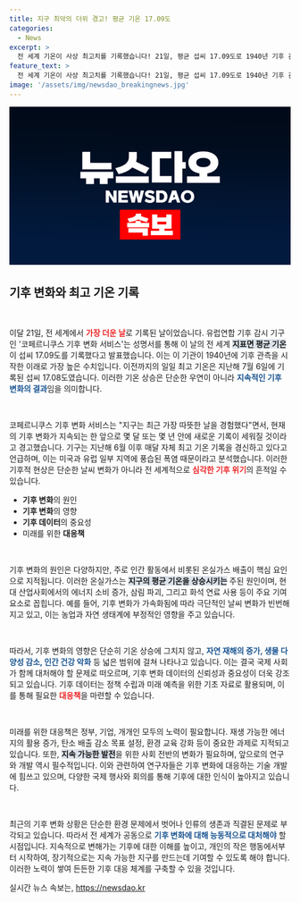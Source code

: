 ```yaml
---
title: 지구 최악의 더위 경고! 평균 기온 17.09도
categories:
  - News
excerpt: >
  전 세계 기온이 사상 최고치를 기록했습니다! 21일, 평균 섭씨 17.09도로 1940년 기후 관측 시작 이후 가장 더운 날이 되었다는 shocking 발표. 기후 변화의 경고, 앞으로 계속된 기록 경신의 우려가 커지고 있습니다!
feature_text: >
  전 세계 기온이 사상 최고치를 기록했습니다! 21일, 평균 섭씨 17.09도로 1940년 기후 관측 시작 이후 가장 더운 날이 되었다는 shocking 발표. 기후 변화의 경고, 앞으로 계속된 기록 경신의 우려가 커지고 있습니다!
image: '/assets/img/newsdao_breakingnews.jpg'
---
```


<p><img src="/assets/img/newsdao_breakingnews.jpg" alt="ontimetimes 속보" /></p>

<h2 data-ke-size="size26">기후 변화와 최고 기온 기록</h2>

<p data-ke-size="size16">&nbsp;</p>

<p>이달 21일, 전 세계에서 <b><span style="color: #ee2323;">가장 더운 날</span></b>로 기록된 날이었습니다. 유럽연합 기후 감시 기구인 '코페르니쿠스 기후 변화 서비스'는 성명서를 통해 이 날의 전 세계 <b><span style="background-color: #21538527;">지표면 평균 기온</span></b>이 섭씨 17.09도를 기록했다고 발표했습니다. 이는 이 기관이 1940년에 기후 관측을 시작한 이래로 가장 높은 수치입니다. 이전까지의 일일 최고 기온은 지난해 7월 6일에 기록된 섭씨 17.08도였습니다. 이러한 기온 상승은 단순한 우연이 아니라 <b><span style="color: #1a5490;">지속적인 기후 변화의 결과</span></b>임을 의미합니다.</p>

<p data-ke-size="size16">&nbsp;</p>

<p>코페르니쿠스 기후 변화 서비스는 "지구는 최근 가장 따뜻한 날을 경험했다"면서, 현재의 기후 변화가 지속되는 한 앞으로 몇 달 또는 몇 년 안에 새로운 기록이 세워질 것이라고 경고했습니다. 기구는 지난해 6월 이후 매달 자체 최고 기온 기록을 경신하고 있다고 언급하며, 이는 미국과 유럽 일부 지역에 풍습된 폭염 때문이라고 분석했습니다. 이러한 기후적 현상은 단순한 날씨 변화가 아니라 전 세계적으로 <b><span style="color: #ee2323;">심각한 기후 위기</span></b>의 흔적일 수 있습니다.</p>

<ul>
    <li><b>기후 변화</b>의 원인</li>
    <li><b>기후 변화</b>의 영향</li>
    <li><b>기후 데이터</b>의 중요성</li>
    <li>미래를 위한 <b>대응책</b></li>
</ul>

<p data-ke-size="size16">&nbsp;</p>

<p>기후 변화의 원인은 다양하지만, 주로 인간 활동에서 비롯된 온실가스 배출이 핵심 요인으로 지적됩니다. 이러한 온실가스는 <b><span style="background-color: #21538527;">지구의 평균 기온을 상승시키는</span></b> 주된 원인이며, 현대 산업사회에서의 에너지 소비 증가, 삼림 파괴, 그리고 화석 연료 사용 등이 주요 기여 요소로 꼽힙니다. 예를 들어, 기후 변화가 가속화됨에 따라 극단적인 날씨 변화가 빈번해지고 있고, 이는 농업과 자연 생태계에 부정적인 영향을 주고 있습니다.</p>

<p data-ke-size="size16">&nbsp;</p>

<p>따라서, 기후 변화의 영향은 단순히 기온 상승에 그치지 않고, <b><span style="color: #1a5490;">자연 재해의 증가, 생물 다양성 감소, 인간 건강 악화</span></b> 등 넓은 범위에 걸쳐 나타나고 있습니다. 이는 결국 국제 사회가 함께 대처해야 할 문제로 떠오르며, 기후 변화 데이터의 신뢰성과 중요성이 더욱 강조되고 있습니다. 기후 데이터는 정책 수립과 미래 예측을 위한 기초 자료로 활용되며, 이를 통해 필요한 <b><span style="color: #ee2323;">대응책</span></b>을 마련할 수 있습니다.</p>

<p data-ke-size="size16">&nbsp;</p>

<p>미래를 위한 대응책은 정부, 기업, 개개인 모두의 노력이 필요합니다. 재생 가능한 에너지의 활용 증가, 탄소 배출 감소 목표 설정, 환경 교육 강화 등이 중요한 과제로 지적되고 있습니다. 또한, <b><span style="background-color: #21538527;">지속 가능한 발전</span></b>을 위한 사회 전반의 변화가 필요하며, 앞으로의 연구와 개발 역시 필수적입니다. 이와 관련하여 연구자들은 기후 변화에 대응하는 기술 개발에 힘쓰고 있으며, 다양한 국제 행사와 회의를 통해 기후에 대한 인식이 높아지고 있습니다.</p>

<p data-ke-size="size16">&nbsp;</p>

<p>최근의 기후 변화 상황은 단순한 환경 문제에서 벗어나 인류의 생존과 직결된 문제로 부각되고 있습니다. 따라서 전 세계가 공동으로 <b><span style="color: #1a5490;">기후 변화에 대해 능동적으로 대처해야</span></b> 할 시점입니다. 지속적으로 변해가는 기후에 대한 이해를 높이고, 개인의 작은 행동에서부터 시작하여, 장기적으로는 지속 가능한 지구를 만드는데 기여할 수 있도록 해야 합니다. 이러한 노력이 쌓여 든든한 기후 대응 체계를 구축할 수 있을 것입니다.</p>
실시간 뉴스 속보는, <a href="https://newsdao.kr" rel="dofollow">https://newsdao.kr</a>


